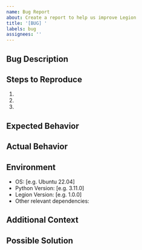 ```yaml
---
name: Bug Report
about: Create a report to help us improve Legion
title: '[BUG] '
labels: bug
assignees: ''
---
```


## Bug Description
<!-- A clear and concise description of what the bug is -->

## Steps to Reproduce
1.
2.
3.

## Expected Behavior
<!-- What you expected to happen -->

## Actual Behavior
<!-- What actually happened -->

## Environment
- OS: [e.g. Ubuntu 22.04]
- Python Version: [e.g. 3.11.0]
- Legion Version: [e.g. 1.0.0]
- Other relevant dependencies:

## Additional Context
<!-- Add any other context about the problem here -->

## Possible Solution
<!-- If you have suggestions on a fix for the bug, please describe them here -->

